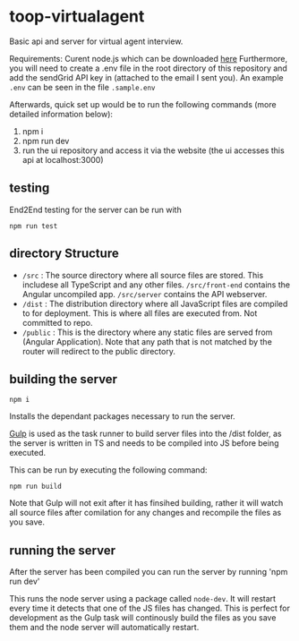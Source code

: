 # toop-virtualagent

Basic api and server for virtual agent interview. 

Requirements: Curent node.js which can be downloaded [here](https://nodejs.org/en/download/current/)
Furthermore, you will need to create a .env file in the root directory of this repository and add the sendGrid API key in (attached to the email I sent you).
An example `.env` can be seen in the file `.sample.env`

Afterwards, quick set up would be to run the following commands (more detailed information below):
1. npm i 
2. npm run dev
3. run the ui repository and access it via the website (the ui accesses this api at localhost:3000)

## testing

End2End testing for the server can be run with
```
npm run test
```

## directory Structure
  - `/src` : The source directory where all source files are stored. This includese all TypeScript and any other files. `/src/front-end` contains the Angular uncompiled app. `/src/server` contains the API webserver. 
  - `/dist` : The distribution directory where all JavaScript files are compiled to for deployment. This is where all files are executed from. Not committed to repo.
  - `/public` : This is the directory where any static files are served from (Angular Application). Note that any path that is not matched by the router will redirect to the public directory.

## building the server

``` 
npm i
```

Installs the dependant packages necessary to run the server. 

[Gulp](https://www.npmjs.com/package/gulp) is used as the task runner to build server files into the /dist folder, as the server is written in TS and needs to be compiled into JS before being executed. 

This can be run by executing the following command:
```
npm run build
```

Note that Gulp will not exit after it has finsihed building, rather it will watch all source files after comilation for any changes and recompile the files as you save.

## running the server
After the server has been compiled you can run the server by running 'npm run dev'

This runs the node server using a package called `node-dev`. It will restart every time it detects that one of the JS files has changed.
This is perfect for development as the Gulp task will continously build the files as you save them and the node server will automatically restart.